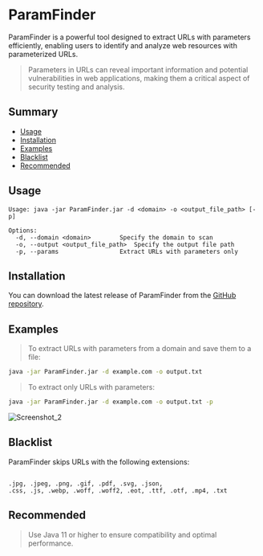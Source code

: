 # ParamFinder

ParamFinder is a powerful tool designed to extract URLs with parameters efficiently, enabling users to identify and analyze web resources with parameterized URLs.

> Parameters in URLs can reveal important information and potential vulnerabilities in web applications, making them a critical aspect of security testing and analysis.

## Summary

- [Usage](#usage)
- [Installation](#installation)
- [Examples](#examples)
- [Blacklist](#blacklist)
- [Recommended](#recommended)

## Usage

```
Usage: java -jar ParamFinder.jar -d <domain> -o <output_file_path> [-p]

Options:
  -d, --domain <domain>        Specify the domain to scan
  -o, --output <output_file_path>  Specify the output file path
  -p, --params                 Extract URLs with parameters only
```

## Installation

You can download the latest release of ParamFinder from the [GitHub repository](https://github.com/MouathA/ParamFinder/releases).

## Examples

> To extract URLs with parameters from a domain and save them to a file:

```sh
java -jar ParamFinder.jar -d example.com -o output.txt
```

> To extract only URLs with parameters:

```sh
java -jar ParamFinder.jar -d example.com -o output.txt -p
```
![Screenshot_2](https://github.com/MouathA/ParamFinder/assets/103407967/21ff4a56-762d-43cc-9cb9-78df2a29c1ec)
## Blacklist

ParamFinder skips URLs with the following extensions:

```

.jpg, .jpeg, .png, .gif, .pdf, .svg, .json,
.css, .js, .webp, .woff, .woff2, .eot, .ttf, .otf, .mp4, .txt
```

## Recommended

> Use Java 11 or higher to ensure compatibility and optimal performance.
```

